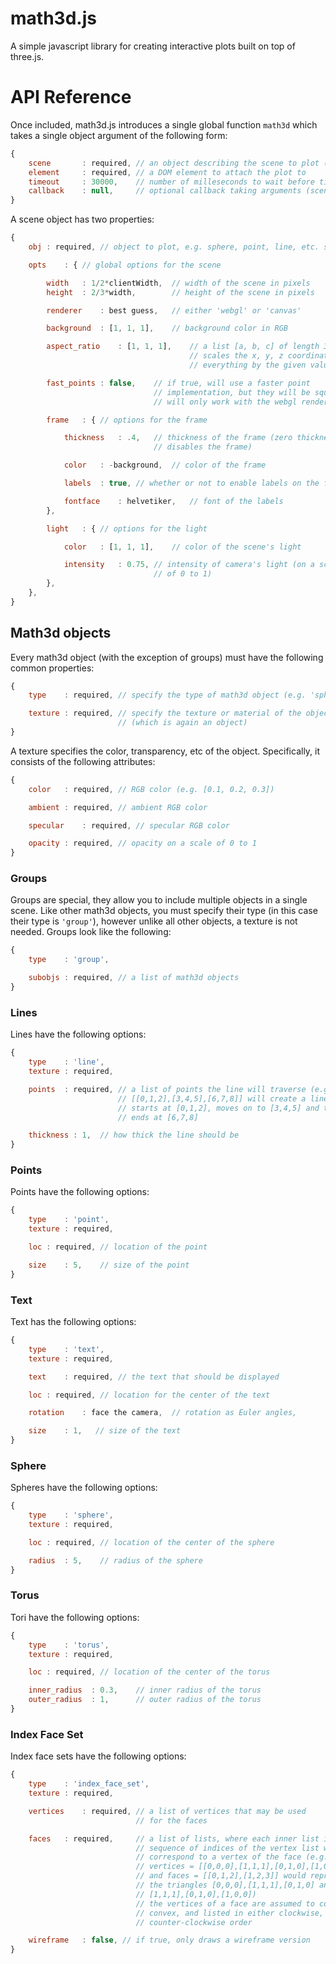 # math3d.js

A simple javascript library for creating interactive plots built on top of
three.js.

# API Reference

Once included, math3d.js introduces a single global function `math3d` which
takes a single object argument of the following form:

```javascript
{
    scene       : required, // an object describing the scene to plot (see below) or a url pointing to a JSON string that parses to such an object
    element     : required, // a DOM element to attach the plot to
    timeout     : 30000,    // number of milleseconds to wait before timing out fetchs
    callback    : null,     // optional callback taking arguments (scene object, error)
}
```

A scene object has two properties:
```javascript
{
    obj : required, // object to plot, e.g. sphere, point, line, etc. see below

    opts    : { // global options for the scene

        width   : 1/2*clientWidth,  // width of the scene in pixels
        height  : 2/3*width,        // height of the scene in pixels

        renderer    : best guess,   // either 'webgl' or 'canvas'

        background  : [1, 1, 1],    // background color in RGB

        aspect_ratio    : [1, 1, 1],    // a list [a, b, c] of length 3, which
                                        // scales the x, y, z coordinates of
                                        // everything by the given values

        fast_points : false,    // if true, will use a faster point
                                // implementation, but they will be square and
                                // will only work with the webgl renderer

        frame   : { // options for the frame

            thickness   : .4,   // thickness of the frame (zero thickness
                                // disables the frame)

            color   : -background,  // color of the frame

            labels  : true, // whether or not to enable labels on the frame

            fontface    : helvetiker,   // font of the labels
        },

        light   : { // options for the light

            color   : [1, 1, 1],    // color of the scene's light

            intensity   : 0.75, // intensity of camera's light (on a scale
                                // of 0 to 1)
        },
    },
}
```

## Math3d objects

Every math3d object (with the exception of groups) must have the following
common properties:

```javascript
{
    type    : required, // specify the type of math3d object (e.g. 'sphere')

    texture : required, // specify the texture or material of the object
                        // (which is again an object)
}
```

A texture specifies the color, transparency, etc of the object. Specifically,
it consists of the following attributes:

```javascript
{
    color   : required, // RGB color (e.g. [0.1, 0.2, 0.3])

    ambient : required, // ambient RGB color

    specular    : required, // specular RGB color

    opacity : required, // opacity on a scale of 0 to 1
}
```

### Groups

Groups are special, they allow you to include multiple objects
in a single scene. Like other math3d objects, you must specify
their type (in this case their type is `'group'`), however
unlike all other objects, a texture is not needed. Groups
look like the following:

```javascript
{
    type    : 'group',

    subobjs : required, // a list of math3d objects
}
```

### Lines

Lines have the following options:

```javascript
{
    type    : 'line',
    texture : required,

    points  : required, // a list of points the line will traverse (e.g.
                        // [[0,1,2],[3,4,5],[6,7,8]] will create a line that
                        // starts at [0,1,2], moves on to [3,4,5] and then
                        // ends at [6,7,8]

    thickness : 1,  // how thick the line should be
}
```

### Points

Points have the following options:

```javascript
{
    type    : 'point',
    texture : required,

    loc : required, // location of the point

    size    : 5,    // size of the point
}
```

### Text

Text has the following options:

```javascript
{
    type    : 'text',
    texture : required,

    text    : required, // the text that should be displayed

    loc : required, // location for the center of the text

    rotation    : face the camera,  // rotation as Euler angles,

    size    : 1,   // size of the text
}
```

### Sphere

Spheres have the following options:

```javascript
{
    type    : 'sphere',
    texture : required,

    loc : required, // location of the center of the sphere

    radius  : 5,    // radius of the sphere
}
```

### Torus

Tori have the following options:

```javascript
{
    type    : 'torus',
    texture : required,

    loc : required, // location of the center of the torus

    inner_radius  : 0.3,    // inner radius of the torus
    outer_radius  : 1,      // outer radius of the torus
}
```

### Index Face Set

Index face sets have the following options:

```javascript
{
    type    : 'index_face_set',
    texture : required,

    vertices    : required, // a list of vertices that may be used
                            // for the faces

    faces   : required,     // a list of lists, where each inner list is a
                            // sequence of indices of the vertex list which
                            // correspond to a vertex of the face (e.g. if
                            // vertices = [[0,0,0],[1,1,1],[0,1,0],[1,0,0]],
                            // and faces = [[0,1,2],[1,2,3]] would represent
                            // the triangles [0,0,0],[1,1,1],[0,1,0] and
                            // [1,1,1],[0,1,0],[1,0,0])
                            // the vertices of a face are assumed to coplanar,
                            // convex, and listed in either clockwise, or
                            // counter-clockwise order

    wireframe   : false, // if true, only draws a wireframe version
}
```
